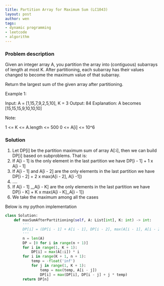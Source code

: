 ```yaml
---
title: Partition Array for Maximum Sum (LC1043)
layout: post
author: wen
tags:
- dynamic programming
- leetcode
- algorithm
---
```


### Problem description
Given an integer array A, you partition the array into (contiguous) subarrays of length at most K.  After partitioning, each subarray has their values changed to become the maximum value of that subarray.

Return the largest sum of the given array after partitioning.

 

Example 1:

Input: A = [1,15,7,9,2,5,10], K = 3
Output: 84
Explanation: A becomes [15,15,15,9,10,10,10]
 

Note:

1 <= K <= A.length <= 500
0 <= A[i] <= 10^6


### Solution
1. Let DP[i] be the partition maximum sum of array A[:i], then we can build DP[i] based on subproblems. That is:
2. If A[i - 1] is the only element in the last partition we have DP[i - 1] + 1 x A[i - 1]
3. If A[i - 1] and A[i - 2] are the only elements in the last partition we have DP[i - 2] + 2 x max(A[i - 2], A[i -1])
4. ....
5. If A[i - 1] ,,,A[i - K] are the only elements in the last partition we have DP[i - K] + K x max(A[i - K],,A[i - 1])
6. We take the maximum among all the cases


Below is my python implementation

```python
class Solution:
    def maxSumAfterPartitioning(self, A: List[int], K: int) -> int:
        '''
        DP[i] = (DP[i - 1] + A[i - 1], DP[i - 2], max(A[i - 1], A[i - 2]), .., DP[i - K] + max(A[i - 1], ..., A[i - K])
        '''
        n = len(A)
        DP = [0 for i in range(n + 1)]
        for i in range(1, K + 1):
            DP[i] = max(A[:i]) * i
        for i in range(K + 1, n + 1):
            temp = -float('inf')
            for j in range(1, K + 1):
                temp = max(temp, A[i - j])
                DP[i] = max(DP[i], DP[i - j] + j * temp)
        return DP[n]
				
```
